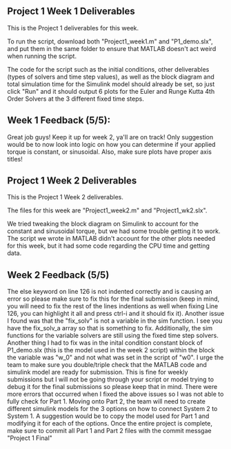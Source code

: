 ## Project 1 Week 1 Deliverables

This is the Project 1 deliverables for this week. 

To run the script, download both "Project1_week1.m" and "P1_demo.slx", and put them in the same folder to ensure that MATLAB doesn't act weird when running the script. 

The code for the script such as the initial conditions, other deliverables (types of solvers and time step values), as well as the block diagram and total simulation time for the Simulink model should already be set, so just click "Run" and it should output 6 plots for the Euler and Runge Kutta 4th Order Solvers at the 3 different fixed time steps. 


## Week 1 Feedback (5/5):
Great job guys! Keep it up for week 2, ya'll are on track! Only suggestion would be to now look into logic on how you can determine if your applied torque is constant, or sinusoidal. Also, make sure plots have proper axis titles!


## Project 1 Week 2 Deliverables

This is the Project 1 Week 2 deliverables. 

The files for this week are "Project1_week2.m" and "Project1_wk2.slx".

We tried tweaking the block diagram on Simulink to account for the constant and sinusoidal torque, but we had some trouble getting it to work. The script we wrote in MATLAB didn't account for the other plots needed for this week, but it had some code regarding the CPU time and getting data.


## Week 2 Feedback (5/5)
The else keyword on line 126 is not indented correctly and is causing an error so please make sure to fix this for the final submission (keep in mind, you will need to fix the rest of the lines indentions as well when fixing Line 126, you can highlight it all and press ctrl-i and it should fix it). Another issue I found was that the "fix_solv" is not a variable in the sim function. I see you have the fix_solv_a array so that is something to fix. Additionally, the sim functions for the variable solvers are still using the fixed time step solvers. Another thing I had to fix was in the inital condition constant block of P1_demo.slx (this is the model used in the week 2 script) within the block the variable was "w_0" and not what was set in the script of "w0". I urge the team to make sure you double/triple check that the MATLAB code and simulink model are ready for submission. This is fine for weekly submissions but I will not be going through your script or model trying to debug it for the final submissions so please keep that in mind. There were more errors that occurred when I fixed the above issues so I was not able to fully check for Part 1. Moving onto Part 2, the team will need to create different simulink models for the 3 options on how to connect System 2 to System 1. A suggestion would be to copy the model used for Part 1 and modifying it for each of the options. Once the entire project is complete, make sure to commit all Part 1 and Part 2 files with the commit messgae "Project 1 Final"
